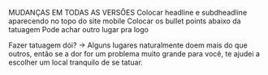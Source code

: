 MUDANÇAS EM TODAS AS VERSÕES
Colocar headline e subdheadline aparecendo no topo do site mobile
Colocar os bullet points abaixo da tatuagem
Pode achar outro lugar pra logo 


Fazer tatuagem dói? -> Alguns lugares naturalmente doem mais do que outros, então se a dor for um problema muito grande para você, te ajudei a escolher um local tranquilo de se tatuar.